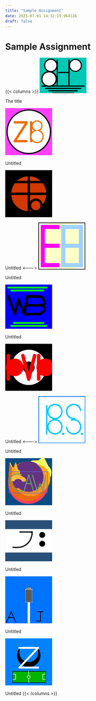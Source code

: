 ```yaml
---
title: "Sample Assignment"
date: 2021-07-01 14:32:19.964126
draft: false
---
```


# Sample Assignment
{{< columns >}}
[![The title](./images/thumb_0cdfd17a-daa3-11eb-a709-60f262b60b65.png)](0d1fc0b0-daa3-11eb-b396-60f262b60b65)

The title

[![Untitled](./images/thumb_0ce80edf-daa3-11eb-b0c2-60f262b60b65.png)](0d1fc0b1-daa3-11eb-b35e-60f262b60b65)

Untitled

[![Untitled](./images/thumb_0ced8d1e-daa3-11eb-bee8-60f262b60b65.png)](0d200f89-daa3-11eb-8964-60f262b60b65)

Untitled
<--->
[![Untitled](./images/thumb_0cf3598a-daa3-11eb-a09d-60f262b60b65.png)](0d200f8a-daa3-11eb-97d9-60f262b60b65)

Untitled

[![Untitled](./images/thumb_0cf8d7b5-daa3-11eb-81ac-60f262b60b65.png)](0d20360c-daa3-11eb-b2dc-60f262b60b65)

Untitled

[![Untitled](./images/thumb_0cfd92b0-daa3-11eb-9fe3-60f262b60b65.png)](0d20360d-daa3-11eb-8fcb-60f262b60b65)

Untitled
<--->
[![Untitled](./images/thumb_0d038612-daa3-11eb-a853-60f262b60b65.png)](0d205cef-daa3-11eb-9b45-60f262b60b65)

Untitled

[![Untitled](./images/thumb_0d07f2f7-daa3-11eb-9476-60f262b60b65.png)](0d205cf0-daa3-11eb-beeb-60f262b60b65)

Untitled

[![Untitled](./images/thumb_0d0e3494-daa3-11eb-a0d8-60f262b60b65.png)](0d20841e-daa3-11eb-8cc8-60f262b60b65)

Untitled

[![Untitled](./images/thumb_0d15877e-daa3-11eb-a151-60f262b60b65.png)](0d20841f-daa3-11eb-ac41-60f262b60b65)

Untitled

[![Untitled](./images/thumb_0d19cd37-daa3-11eb-9c72-60f262b60b65.png)](0d208420-daa3-11eb-8be0-60f262b60b65)

Untitled
{{< /columns >}}